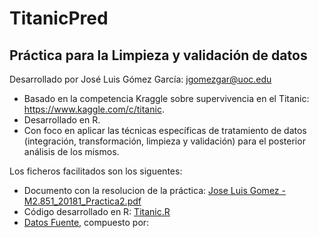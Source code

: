# TitanicPred
## Práctica para la Limpieza y validación de datos

Desarrollado por José Luis Gómez García: <jgomezgar@uoc.edu>

- Basado en la competencia Kraggle sobre supervivencia en el Titanic: https://www.kaggle.com/c/titanic.
- Desarrollado en R.
- Con foco en aplicar las técnicas específicas de tratamiento de datos (integración, transformación, limpieza y validación) para el posterior análisis de los mismos.


Los ficheros facilitados son los siguentes:

* Documento con la resolucion de la práctica: [Jose Luis Gomez - M2.851_20181_Practica2.pdf](https://github.com/jgomezgar/TitanicPred/blob/master/Documentos/Jose%20Luis%20Gomez%20-%20M2.851_20181_Practica2.pdf)
* Código desarrollado en R: [Titanic.R](https://github.com/jgomezgar/TitanicPred/blob/master/Codigo/Titanic.R)
* [Datos Fuente](https://github.com/jgomezgar/TitanicPred/tree/master/Data), compuesto por:

